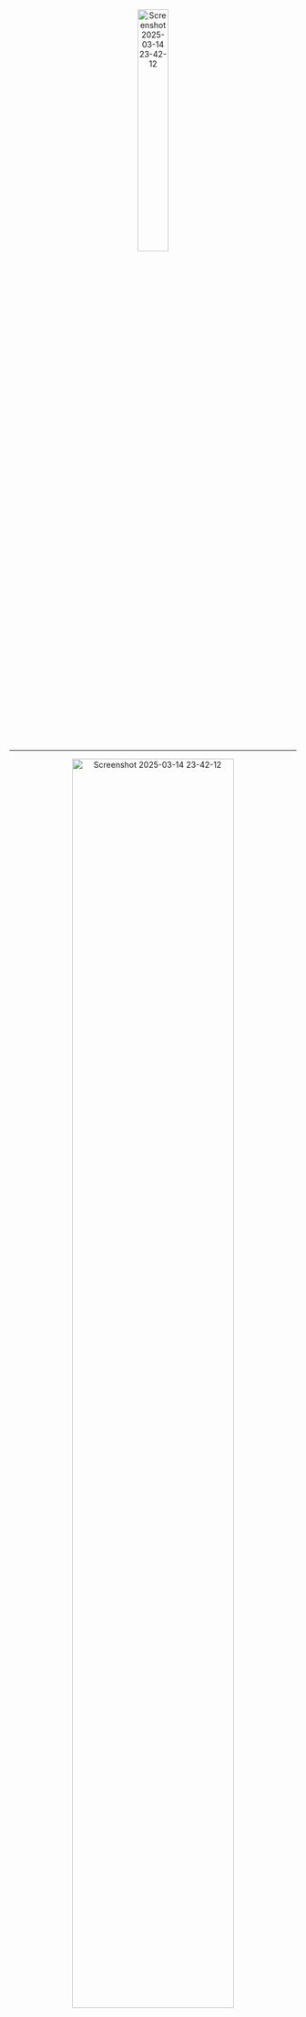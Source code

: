 

<div align="center">
  <img src="https://github.com/user-attachments/assets/a78860c8-6fb3-4e68-8908-f7bf12ef3957" alt="Screenshot 2025-03-14 23-42-12" width="33%">
</div>

---

<div align="center">
  <img src="https://github.com/user-attachments/assets/09f95456-fdc1-49ec-ab07-f38a69a09b16" alt="Screenshot 2025-03-14 23-42-12" width="75%">
</div>
